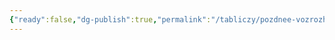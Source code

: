 ```yaml
---
{"ready":false,"dg-publish":true,"permalink":"/tabliczy/pozdnee-vozrozhdenie/izbienie-mladenczev/","dgPassFrontmatter":true}
---
```



